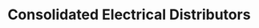 ---
title: "Consolidated Electrical Distributors"
url: /tulsa/consolidated-electrical-distributors/
shop: electrical
---